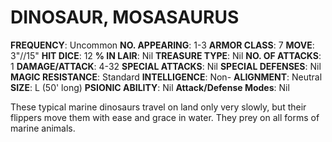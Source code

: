 # DINOSAUR, MOSASAURUS

**FREQUENCY**: Uncommon
**NO. APPEARING**: 1-3
**ARMOR CLASS**: 7
**MOVE**: 3"//15"
**HIT DICE**: 12
**% IN LAIR**: Nil
**TREASURE TYPE**: Nil
**NO. OF ATTACKS**: 1
**DAMAGE/ATTACK**: 4-32
**SPECIAL ATTACKS**: Nil
**SPECIAL DEFENSES**: Nil
**MAGIC RESISTANCE**: Standard
**INTELLIGENCE**: Non-
**ALIGNMENT**: Neutral
**SIZE**: L (50' long)
**PSIONIC ABILITY**: Nil
**Attack/Defense Modes**: Nil

These typical marine dinosaurs travel on land only very slowly, but their flippers move them with ease and grace in water. They prey on all forms of marine animals.

